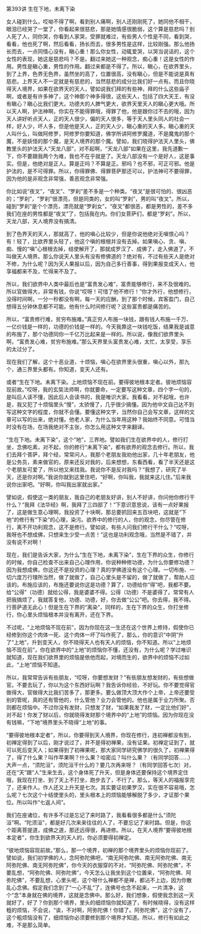 第393讲 生在下地，未离下染

女人碰到什么，哎呦不得了啊，看到别人痛啊，别人还刚刚死了，她同他不相干，眼泪已经哭了一堂了，你看起来很慈悲，那是她情感很脆弱，这个算是慈悲吗？别人死了人，同你哭，你看到人家哭，受罪就难过，有些男人个性是不同，看到哭，看看，他也死了啊，然后看看，扬长而去，很多男性是这样，比较刚强。那么他扬长而去，一点同情心没有，瞋心重！那么你女性，动辄爱哭，以哭当说话的，这个女性的表现，她这是慈悲吗？不是。翻过来她这一种观念，痴心重！这是女性的作用。男性是瞋心重，男性的作用。翻过来都是不得了。所以，瞋心，在欲界里头，到了上界，色界无色界，虽然坐的高了，位置很高，没有瞋心，但是不能说是真有慈悲。上界天人不一定就是有慈悲的，当然慈悲的成分比我们好一点有。而且你晓得天人境界，如果在欲界天的天人，譬如说我们拜的有些神，拜的什么这些庙子啊，或者是有许多神了，这个神那个神多得很，这些天人，包括了四大天王，有没有瞋心？瞋心比我们更大。功德大的人脾气更大，欲界天里天人的瞋心更大哦。所以天人啊，护法神啊，你实在不能得罪哦，得罪了他，他是跟你过不去的哦，因为天人讲好听点天人，正的天人很少，偏的天人很多，等于天人里头同人的社会一样，好人少，坏人多，但是他是天人，正的天人少，瞋心重的天人多。瞋心重的天人叫什么，叫做阿修罗，阿修罗你要知道，佛学所讲阿修罗魔道，不是魔鬼的那个魔，不是妖怪的那个魔，是天人境界的那个魔。譬如，我们晓得护法天人里头，佛教里头的护法天人“天龙八部”，对不起啊，“天龙八部”如果在这里，我先道歉一下，你不要跟我两个为难，我也不在乎就是了。天龙八部没有一个是好人，这是事实。但是，他绝对是正人。算是正吗？不算是正。邪吗？也不邪，可正可邪。他是护法的，是不可得罪。所以，你得罪佛、得罪菩萨那还可以，护法神可不要得罪，因为他的是非观念非常强，善恶观念非常强。

你比如说“夜叉”，“夜叉”、“罗刹”差不多是一个种类。“夜叉”是很可怕的、很凶恶的；“罗刹”，“罗刹”很漂亮，但是同类的，女的叫“罗刹”，男的叫“夜叉”。所以，碰到“罗刹”是个个漂亮，漂亮就是“罗刹女”，“夜叉”都很恶，都是男性的，差不多我们在座的男性都是“夜叉”了，包括我在内。你们女菩萨们，都是“罗刹”。所以，天龙八部，天人境界没有搞清。

到了色界天的天人，那就高了，他的嗔心比较少，但是你说他绝对无嗔恨心吗？有！轻了，比欲界里头轻了，他这个嗔的根根并没有去掉。如果嗔心、贪、嗔、痴、慢的“嗔”心根根去掉，结使解开了，那就成罗汉了、成佛了，走入佛道了，不叫做天人境界。那么你说天人里头有没有修佛道的？绝对有，不过有些天人是绝对不修，为什么呢？因为天人果报以后，因为自己多行善事，得到果报变成天人，他享福都来不及，忙得来不及了。

所以，我们欲界中人类中最后也是“富贵发心难”，富贵能够修行，来不及很难的。所以官做得大，非常有钱，你说“哎呀！可惜了他不修行！”你才外行，他想修行，没得时间啊，一分一秒都没有啊，每一天的应酬，到了那个时候，宾客盈门，自己想得五分钟休息都不可能。他有什么时间修行呢？这些富贵都是痛苦的。

所以，“富贵修行难，贫穷布施难。”真正穷人布施一块钱，跟有钱人布施一千万、一亿价钱是一样的，功德的价钱是一样的。今天我靠这一块钱吃饭，结果我是诚意的布施了，那个功德同你一千亿万比起来是一样的。所以说，像我们欲界里头啊，“富贵发心难，贫穷布施难。”那么天界里头富贵发心难，太忙，太享受，享乐的太过分了。

现在我们了解，这个十恶业道，十烦恼，嗔心在欲界里头很重，嗔心以外，那九个，通三界里头都有。你知道，变天人还有。

或者“生在下地。未离下染。上地烦恼不现在前。要得彼地根本定者。彼地烦恼容现前故。”哎呀，我的玄奘法师啊，你就要命，一定要写这种文章，四个字一句的，是叫后人读不懂，因此后人会读书的，我是唯识大家。我看看，对不起哦，也许是，我又犯了十烦恼里头“慢”，太骄慢了，几乎很少搞懂。因为他中文自己达不到写这种文字的程度，你就不会懂。要懂这种文字，当然你自己会写文章，这样的文章可以写的出来，绝对懂。他老人家，为什么当年用这种？我始终不同意。可惜当时没有在场，在场我绝对不主张，你怎么用这种文字来翻译。

“生在下地。未离下染”，这个“地”，三界地。譬如我们生在欲界中的人，修行打坐，念佛吃素，对不起，你的修行“未离下染”，都有欲界的观念去修行。所以，我们去拜个菩萨，拜个经，常常问人，我那个老朋友我劝他出家，几十年老朋友，他是公务员，素来做官的，原来还反对我的，后来想想，东看西看，看了半天还是这个老朋友可爱了，所以他又来找我。我说你不是反对我吗？“我想了，研究了半天，还是你对啊。”我说你就到这里住吧，“好啊，你叫我，我就来这儿住。”后来我说你出家吧。“好啊，你叫我出家就出家。”

譬如说，假使这一类的朋友，我自己的老朋友好讲，别人不好讲，你问他你修行干什么？“我拜《法华经》啊，我拜了三四部了！”下意识意思说，该有一点好果报了，这是做生意心理啊，我投资了十块啊，那总要抓回来五百块吧，这就是“下地”的修行有“下染”的心理，染污。欲界中的修行的人，你的观念，你尽管在修行，离不开功利观念，这不是修行。譬如说，有些人问我们修行干什么？“哎呀，我呀也不想成佛，只想来生少受一点苦！”这也是功利观念哦，当然是不错了，并没有说不对啊！

现在，我们是告诉大家，为什么“生在下地，未离下染”，生在下界的众生，你修行的时候，你自己检查不出来自己心理作用，你说种种修功德，为什么你要修功德？因为我想成佛，你这还不是投资的心理？真的学佛道没有这个心理。一切布施、一切六度万行理所当然，做了就做了，自己心里头是不留的，做了就做了，帮助人应该的。布施应该的，布施还要说你这是功德？算了，功德给你“得”吧，我都不要。给“公得”（功德）就给公得，我是婆婆不得。公得（功德）不是婆得了。常常有人把我搞烦了，我就答复他，功德、功德，好，你去做“公公”吧。你去得，我不得。行菩萨道无此心！但是生在下界的“离染”，同样的，生在下界的众生，你打坐修行，你心里头烦恼根本并没有离开，还在下界。

不过呢，“上地烦恼不现在前”，因为你现在这一生还在这个世界上修持，假使你已经修到你这个肉体一死、这个肉体一坏了叫作死了，那么，你的意识“中阴”升了“上地”，升到变天人，你不晓得天人也有天人的烦恼，你不知道。所以“上地烦恼不现在前”，你在欲界中的“上地”的烦恼你不懂，还没有，为什么呢？学过唯识就知道，现在我们欲界里的烦恼是依他而起，对境而生的，欲界中的烦恼不过如此，“上地”烦恼不知道。

所以，我常常告诉有些朋友，“哎呀，你要想发财？”有些朋友想发财的，有些想做官。不要去玩了，你以为这个东西好玩啊？我告诉你经验，不好玩。你不要觉得官做得大，官做得大比我们苦多了，那更多。要么做顶大顶大作个上帝，上帝还要受别的管呢，真的还有管他的，什么管他？业力会管他的。他也是属于业力所聚。否则都在烦恼中。不过你没有发财，只想发了财，“如果我发了财，一定比他们好”，对不起！你发了财以后，你就晓得发财那个境界中的“上地”的烦恼。因为你现在没有钱嘛，“下地”境界里头不晓得“上地”的事。

“要得彼地根本定者”，所以，你要得到天人境界，你现在修行，连初禅都没有到，初禅定得到了以后，刚才说过了，并不是得初禅果，没有证果。初禅定证到了，就可以死后变天人；如果得到了初禅果呢，那大家同学研究佛学的很久了，初禅果得了，得了什么果？叫作苹果啊？什么果？哈密瓜？叫什么果？（有同学回答……）大声一点，“须陀洹”，须陀洹干什么的？要几次再来呀？（有同学回答七次）对，还在“天”跟“人”生来生去，这个身体死了升天，但是身体还要保持这个境界定住哦，我现在打坐、到了天上不打坐，跑步去了，不行了。那么，等天人的福报享完了，还来作人。作人还又上升天是七次。其实要证初果罗汉，实在很不容易哦，怎么呢？七次这个十结使里头的，里头根本上的烦恼能够解脱了多少，才证那个果位。所以叫作“七返人间”。

我们在座诸位，有许多不过是忘记了来时路了，我看看很多都是什么“须陀洹”啊。“陀须洹”，都是好几次来来往往的人了，不要忘记了来时路。但是，你这个距离菩提道，成佛之道，那还远得很，再进修。所以，在天人境界“要得彼地根本定者”，你生到欲界天的天人的，你必须要得初禅定。

“彼地烦恼容现前故。”那么，那一个境界，初禅的那个境界里头的烦恼你现前了。譬如说，我们初学佛的人，念阿弥陀佛吧，“南无阿弥陀佛、南无阿弥陀佛、南无阿弥陀佛、南无阿弥陀佛”，你今天的衣服穿的不对，“阿弥陀佛、阿弥陀佛”，不要乱想，“阿弥陀佛、阿弥陀佛”，今天怎么让我坐到这个位置来，“阿弥陀佛、阿弥陀佛”，不要乱想，心里头呢，这个呀什么禅都不是禅，都沾不上边，因为你散乱心念佛。假定我们念到了“一心不乱”了，连佛号也念不起来，一片清净，这个“念”本身就在佛的境界，这就是念佛中。那么好，我们想象，假使我念到这一天就好了，好了？你到那个境界，里头的细烦恼你就知道了，有时候晓得，没有这样粗的烦恼，不会说，“诶，不对啊，阿弥陀佛！你错了。阿弥陀佛”，这个没有了，这个粗烦恼没有了，细烦恼你必须要修到那个境界才知道。所以，修行有如此之难，不是那么简单。


